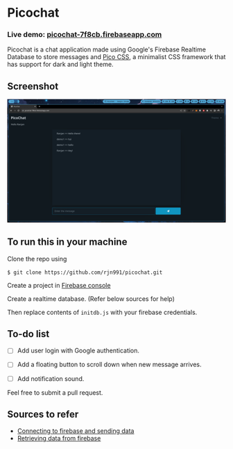# Picochat
### Live demo: [picochat-7f8cb.firebaseapp.com](https://picochat-7f8cb.firebaseapp.com/)

Picochat is a chat application made using Google's Firebase Realtime Database to store messages and [Pico CSS](https://picocss.com/), a minimalist CSS framework that has support for dark and light theme.

## Screenshot
![screenshot-preview](https://raw.githubusercontent.com/rjn991/picochat/main/preview.png)

## To run this in your machine

Clone the repo using
    
    $ git clone https://github.com/rjn991/picochat.git

Create a project in [Firebase console](https://console.firebase.google.com/)

Create a realtime database. (Refer below sources for help)

Then replace contents of `initdb.js` with your firebase credentials.

## To-do list

- [ ] Add user login with Google authentication.

- [ ] Add a floating button to scroll down when new message arrives.

- [ ] Add notification sound.

Feel free to submit a pull request.

## Sources to refer
 - [Connecting to firebase and sending data](https://youtu.be/RAWHXRTKTHw)
 - [Retrieving data from firebase](https://www.tutorialspoint.com/firebase/firebase_event_types.htm)

